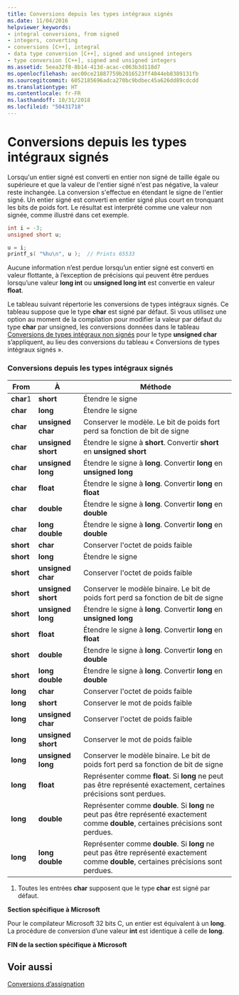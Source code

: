 ```yaml
---
title: Conversions depuis les types intégraux signés
ms.date: 11/04/2016
helpviewer_keywords:
- integral conversions, from signed
- integers, converting
- conversions [C++], integral
- data type conversion [C++], signed and unsigned integers
- type conversion [C++], signed and unsigned integers
ms.assetid: 5eea32f8-8b14-413d-acac-c063b3d118d7
ms.openlocfilehash: aec00ce21887759b2016523ff4044eb8389131fb
ms.sourcegitcommit: 6052185696adca270bc9bdbec45a626dd89cdcdd
ms.translationtype: HT
ms.contentlocale: fr-FR
ms.lasthandoff: 10/31/2018
ms.locfileid: "50431718"
---
```

# <a name="conversions-from-signed-integral-types"></a>Conversions depuis les types intégraux signés

Lorsqu'un entier signé est converti en entier non signé de taille égale ou supérieure et que la valeur de l'entier signé n'est pas négative, la valeur reste inchangée. La conversion s'effectue en étendant le signe de l'entier signé. Un entier signé est converti en entier signé plus court en tronquant les bits de poids fort. Le résultat est interprété comme une valeur non signée, comme illustré dans cet exemple.

```C
int i = -3;
unsigned short u;

u = i;
printf_s( "%hu\n", u );  // Prints 65533
```

Aucune information n’est perdue lorsqu’un entier signé est converti en valeur flottante, à l’exception de précisions qui peuvent être perdues lorsqu’une valeur **long int** ou **unsigned long int** est convertie en valeur **float**.

Le tableau suivant répertorie les conversions de types intégraux signés. Ce tableau suppose que le type **char** est signé par défaut. Si vous utilisez une option au moment de la compilation pour modifier la valeur par défaut du type **char** par unsigned, les conversions données dans le tableau [Conversions de types intégraux non signés](../c-language/conversions-from-unsigned-integral-types.md) pour le type **unsigned char** s’appliquent, au lieu des conversions du tableau « Conversions de types intégraux signés ».

### <a name="conversions-from-signed-integral-types"></a>Conversions depuis les types intégraux signés

|From|À|Méthode|
|----------|--------|------------|
|**char**1|**short**|Étendre le signe|
|**char**|**long**|Étendre le signe|
|**char**|**unsigned char**|Conserver le modèle. Le bit de poids fort perd sa fonction de bit de signe|
|**char**|**unsigned short**|Étendre le signe à **short**. Convertir **short** en **unsigned short**|
|**char**|**unsigned long**|Étendre le signe à **long**. Convertir **long** en **unsigned long**|
|**char**|**float**|Étendre le signe à **long**. Convertir **long** en **float**|
|**char**|**double**|Étendre le signe à **long**. Convertir **long** en **double**|
|**char**|**long double**|Étendre le signe à **long**. Convertir **long** en **double**|
|**short**|**char**|Conserver l'octet de poids faible|
|**short**|**long**|Étendre le signe|
|**short**|**unsigned char**|Conserver l'octet de poids faible|
|**short**|**unsigned short**|Conserver le modèle binaire. Le bit de poids fort perd sa fonction de bit de signe|
|**short**|**unsigned long**|Étendre le signe à **long**. Convertir **long** en **unsigned long**|
|**short**|**float**|Étendre le signe à **long**. Convertir **long** en **float**|
|**short**|**double**|Étendre le signe à **long**. Convertir **long** en **double**|
|**short**|**long double**|Étendre le signe à **long**. Convertir **long** en **double**|
|**long**|**char**|Conserver l'octet de poids faible|
|**long**|**short**|Conserver le mot de poids faible|
|**long**|**unsigned char**|Conserver l'octet de poids faible|
|**long**|**unsigned short**|Conserver le mot de poids faible|
|**long**|**unsigned long**|Conserver le modèle binaire. Le bit de poids fort perd sa fonction de bit de signe|
|**long**|**float**|Représenter comme **float**. Si **long** ne peut pas être représenté exactement, certaines précisions sont perdues.|
|**long**|**double**|Représenter comme **double**. Si **long** ne peut pas être représenté exactement comme **double**, certaines précisions sont perdues.|
|**long**|**long double**|Représenter comme **double**. Si **long** ne peut pas être représenté exactement comme **double**, certaines précisions sont perdues.|

1. Toutes les entrées **char** supposent que le type **char** est signé par défaut.

**Section spécifique à Microsoft**

Pour le compilateur Microsoft 32 bits C, un entier est équivalent à un **long**. La procédure de conversion d’une valeur **int** est identique à celle de **long**.

**FIN de la section spécifique à Microsoft**

## <a name="see-also"></a>Voir aussi

[Conversions d’assignation](../c-language/assignment-conversions.md)